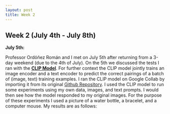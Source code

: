 ```yaml
---
layout: post
title: Week 2
---
```


## Week 2 (July 4th - July 8th)

**July 5th:**  

Professor Ordóñez Román and I met on July 5th after returning from a 3-day weekend (due to the 4th of July). On the 5th we discussed
the tests I ran with the **[CLIP Model](https://openai.com/blog/clip/)**. For further context the CLIP model jointly trains an image encoder and a text encoder to predict the 
correct pairings of a batch of (image, text) training examples. I ran the CLIP model on Google Collab by importing it from its original [Github Repository](https://github.com/openai/CLIP). 
I used the CLIP model to run some experiments using my own data, images, and text prompts. I would then see how the model responded to my original images. 
For the purpose of these experiments I used a picture of a water bottle, a bracelet, and a computer mouse. My results are as follows: 
